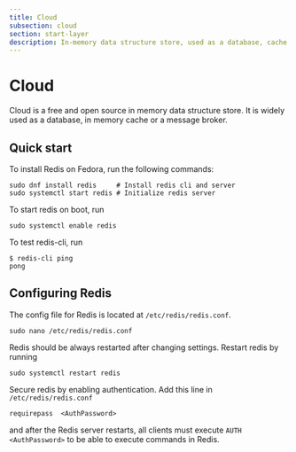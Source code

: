 ```yaml
---
title: Cloud
subsection: cloud
section: start-layer
description: In-memory data structure store, used as a database, cache and message broker
---
```


# Cloud

Cloud is a free and open source in memory data structure store. It is widely used as a database, in memory cache or a message broker.

## Quick start

To install Redis on Fedora, run the following commands:

```console
sudo dnf install redis     # Install redis cli and server
sudo systemctl start redis # Initialize redis server
```

To start redis on boot, run

```console
sudo systemctl enable redis
```

To test redis-cli, run

```console
$ redis-cli ping
pong
```

## Configuring Redis

The config file for Redis is located at `/etc/redis/redis.conf`.

```console
sudo nano /etc/redis/redis.conf
```

Redis should be always restarted after changing settings. Restart redis by running

```console
sudo systemctl restart redis
```

Secure redis by enabling authentication. Add this line in `/etc/redis/redis.conf`

```console
requirepass  <AuthPassword>
```

and after the Redis server restarts, all clients must execute `AUTH <AuthPassword>` to be able to execute commands in Redis.
